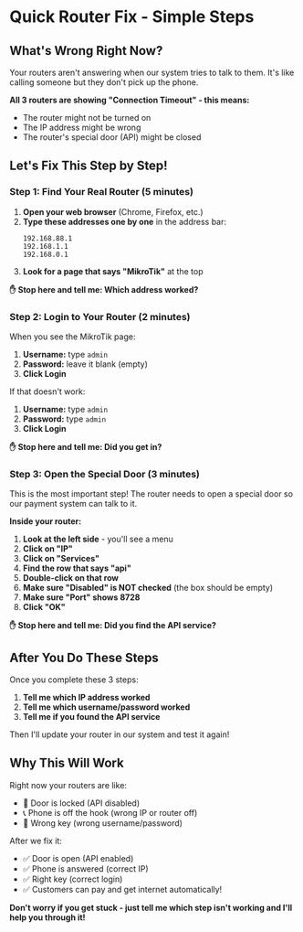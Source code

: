 # Quick Router Fix - Simple Steps

## What's Wrong Right Now? 
Your routers aren't answering when our system tries to talk to them. It's like calling someone but they don't pick up the phone.

**All 3 routers are showing "Connection Timeout" - this means:**
- The router might not be turned on
- The IP address might be wrong  
- The router's special door (API) might be closed

## Let's Fix This Step by Step!

### Step 1: Find Your Real Router (5 minutes)
1. **Open your web browser** (Chrome, Firefox, etc.)
2. **Type these addresses one by one** in the address bar:
   ```
   192.168.88.1
   192.168.1.1
   192.168.0.1
   ```
3. **Look for a page that says "MikroTik"** at the top

**✋ Stop here and tell me: Which address worked?**

### Step 2: Login to Your Router (2 minutes)
When you see the MikroTik page:
1. **Username:** type `admin`
2. **Password:** leave it blank (empty)
3. **Click Login**

If that doesn't work:
1. **Username:** type `admin` 
2. **Password:** type `admin`
3. **Click Login**

**✋ Stop here and tell me: Did you get in?**

### Step 3: Open the Special Door (3 minutes)
This is the most important step! The router needs to open a special door so our payment system can talk to it.

**Inside your router:**
1. **Look at the left side** - you'll see a menu
2. **Click on "IP"**
3. **Click on "Services"**
4. **Find the row that says "api"**
5. **Double-click on that row**
6. **Make sure "Disabled" is NOT checked** (the box should be empty)
7. **Make sure "Port" shows 8728**
8. **Click "OK"**

**✋ Stop here and tell me: Did you find the API service?**

## After You Do These Steps

Once you complete these 3 steps:
1. **Tell me which IP address worked**
2. **Tell me which username/password worked**  
3. **Tell me if you found the API service**

Then I'll update your router in our system and test it again!

## Why This Will Work

Right now your routers are like:
- 🚪 Door is locked (API disabled)
- 📞 Phone is off the hook (wrong IP or router off)
- 🔑 Wrong key (wrong username/password)

After we fix it:
- ✅ Door is open (API enabled)
- ✅ Phone is answered (correct IP)  
- ✅ Right key (correct login)
- ✅ Customers can pay and get internet automatically!

**Don't worry if you get stuck - just tell me which step isn't working and I'll help you through it!**